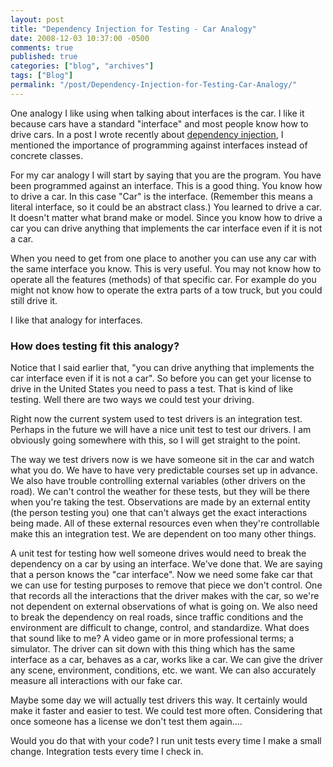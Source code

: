 ```yaml
---
layout: post
title: "Dependency Injection for Testing - Car Analogy"
date: 2008-12-03 10:37:00 -0500
comments: true
published: true
categories: ["blog", "archives"]
tags: ["Blog"]
permalink: "/post/Dependency-Injection-for-Testing-Car-Analogy/"
---
```

<!-- more -->



<p>One analogy I like using when talking about interfaces is the car. I like it because cars have a standard "interface" and most people know how to drive cars. In a post I wrote recently about <a href="/post/simple-dependency-injection/" target="_blank">dependency injection</a>, I mentioned the importance of programming against interfaces instead of concrete classes.</p>
<p>For my car analogy I will start by saying that you are the program. You have been programmed against an interface. This is a good thing. You know how to drive a car. In this case "Car" is the interface. (Remember this means a literal interface, so it could be an abstract class.) You learned to drive a car. It doesn't matter what brand make or model. Since you know how to drive a car you can drive anything that implements the car interface even if it is not a car.</p>
<p>When you need to get from one place to another you can use any car with the same interface you know. This is very useful. You may not know how to operate all the features (methods) of that specific car. For example do you might not know how to operate the extra parts of a tow truck, but you could still drive it.</p>
<p>I like that analogy for interfaces.</p>
<h3>How does testing fit this analogy?</h3>
<p>Notice that I said earlier that, "you can drive anything that implements the car interface even if it is not a car". So before you can get your license to drive in the United States you need to pass a test. That is kind of like testing. Well there are two ways we could test your driving.</p>
<p>Right now the current system used to test drivers is an integration test. Perhaps in the future we will have a nice unit test to test our drivers. I am obviously going somewhere with this, so I will get straight to the point.</p>
<p>The way we test drivers now is we have someone sit in the car and watch what you do. We have to have very predictable courses set up in advance. We also have trouble controlling external variables (other drivers on the road). We can't control the weather for these tests, but they will be there when you're taking the test. Observations are made by an external entity (the person testing you) one that can't always get the exact interactions being made. All of these external resources even when they're controllable make this an integration test. We are dependent on too many other things.</p>
<p>A unit test for testing how well someone drives would need to break the dependency on a car by using an interface. We've done that. We are saying that a person knows the "car interface". Now we need some fake car that we can use for testing purposes to remove that piece we don't control. One that records all the interactions that the driver makes with the car, so we're not dependent on external observations of what is going on. We also need to break the dependency on real roads, since traffic conditions and the environment are difficult to change, control, and standardize. What does that sound like to me? A video game or in more professional terms; a simulator. The driver can sit down with this thing which has the same interface as a car, behaves as a car, works like a car. We can give the driver any scene, environment, conditions, etc. we want. We can also accurately measure all interactions with our fake car.</p>
<p>Maybe some day we will actually test drivers this way. It certainly would make it faster and easier to test. We could test more often. Considering that once someone has a license we don't test them again....</p>
<p>Would you do that with your code? I run unit tests every time I make a small change. Integration tests every time I check in.</p>
